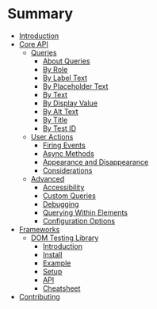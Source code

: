 # Summary

-   [Introduction](./introduction.md)
-   [Core API](./core/README.md)
    -   [Queries]()
        -   [About Queries]()
        -   [By Role]()
        -   [By Label Text]()
        -   [By Placeholder Text]()
        -   [By Text]()
        -   [By Display Value]()
        -   [By Alt Text]()
        -   [By Title]()
        -   [By Test ID]()
    -   [User Actions]()
        -   [Firing Events]()
        -   [Async Methods]()
        -   [Appearance and Disappearance]()
        -   [Considerations]()
    -   [Advanced]()
        -   [Accessibility]()
        -   [Custom Queries]()
        -   [Debugging]()
        -   [Querying Within Elements]()
        -   [Configuration Options]()
-   [Frameworks](./frameworks/README.md)
    -   [DOM Testing Library](./frameworks/dom.md)
        -   [Introduction]()
        -   [Install]()
        -   [Example]()
        -   [Setup]()
        -   [API]()
        -   [Cheatsheet]()
-   [Contributing]()
